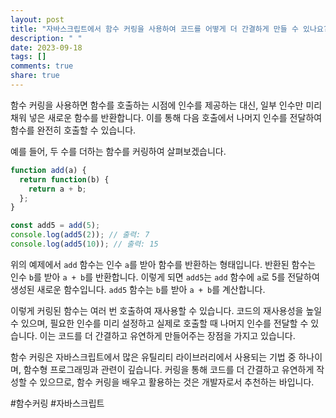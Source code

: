 ```yaml
---
layout: post
title: "자바스크립트에서 함수 커링을 사용하여 코드를 어떻게 더 간결하게 만들 수 있나요?"
description: " "
date: 2023-09-18
tags: []
comments: true
share: true
---
```


함수 커링을 사용하면 함수를 호출하는 시점에 인수를 제공하는 대신, 일부 인수만 미리 채워 넣은 새로운 함수를 반환합니다. 이를 통해 다음 호출에서 나머지 인수를 전달하여 함수를 완전히 호출할 수 있습니다.

예를 들어, 두 수를 더하는 함수를 커링하여 살펴보겠습니다.

```javascript
function add(a) {
  return function(b) {
    return a + b;
  };
}

const add5 = add(5);
console.log(add5(2)); // 출력: 7
console.log(add5(10)); // 출력: 15
```

위의 예제에서 `add` 함수는 인수 `a`를 받아 함수를 반환하는 형태입니다. 반환된 함수는 인수 `b`를 받아 `a + b`를 반환합니다. 이렇게 되면 `add5`는 `add` 함수에 `a`로 5를 전달하여 생성된 새로운 함수입니다. `add5` 함수는 `b`를 받아 `a + b`를 계산합니다.

이렇게 커링된 함수는 여러 번 호출하여 재사용할 수 있습니다. 코드의 재사용성을 높일 수 있으며, 필요한 인수를 미리 설정하고 실제로 호출할 때 나머지 인수를 전달할 수 있습니다. 이는 코드를 더 간결하고 유연하게 만들어주는 장점을 가지고 있습니다.

함수 커링은 자바스크립트에서 많은 유틸리티 라이브러리에서 사용되는 기법 중 하나이며, 함수형 프로그래밍과 관련이 깊습니다. 커링을 통해 코드를 더 간결하고 유연하게 작성할 수 있으므로, 함수 커링을 배우고 활용하는 것은 개발자로서 추천하는 바입니다.

#함수커링 #자바스크립트